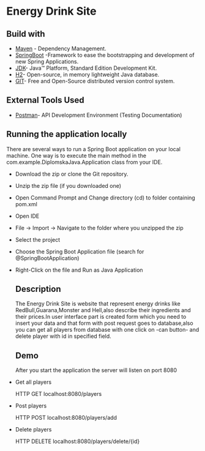 # Energy Drink Site 
## Build with
- [Maven](https://maven.apache.org/) - Dependency Management.
- [SpringBoot](https://spring.io/projects/spring-boot) -Framework to ease the bootstrapping and development of new Spring Applications.
- [JDK](https://www.oracle.com/java/technologies/downloads/)- Java™ Platform, Standard Edition Development Kit.
- [H2](https://www.h2database.com/html/main.html)- Open-source, in memory lightweight Java database.
- [GIT](https://git-scm.com/)- Free and Open-Source distributed version control system.
 ## External Tools Used
  - [Postman](https://www.postman.com/)- API Development Environment (Testing Documentation)
  ## Running the application locally
There are several ways to run a Spring Boot application on your local machine. One way is to execute the main method in the com.example.DiplomskaJava.Application class from your IDE.

- Download the zip or clone the Git repository.
- Unzip the zip file (if you downloaded one)
- Open Command Prompt and Change directory (cd) to folder containing pom.xml
- Open IDE
- File -> Import -> Navigate to the folder where you unzipped the zip
- Select the project
- Choose the Spring Boot Application file (search for @SpringBootApplication)
- Right-Click on the file and Run as Java Application
  ## Description
  The Energy Drink Site is website that represent energy drinks like RedBull,Guarana,Monster and Hell,also describe their ingredients and their prices.In user interface part is created form which you need to insert  your data and that form with post request goes to database,also you can get all players from database with one click on -can button- and delete player with id  in specified field.
  ## Demo
  After you start the application the server will listen on port 8080
 - Get all players
  
   HTTP GET localhost:8080/players
 - Post players
  
   HTTP POST localhost:8080/players/add
 - Delete players
  
   HTTP DELETE localhost:8080/players/delete/{id}
